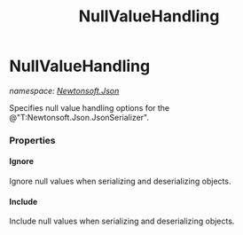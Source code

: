 ﻿---
title: NullValueHandling
---

# NullValueHandling
_namespace: [Newtonsoft.Json](N-Newtonsoft.Json.html)_

Specifies null value handling options for the @"T:Newtonsoft.Json.JsonSerializer".



### Properties

#### Ignore
Ignore null values when serializing and deserializing objects.
#### Include
Include null values when serializing and deserializing objects.


